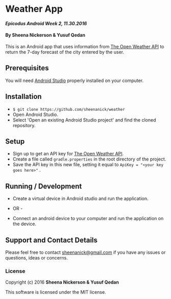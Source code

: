 # Weather App

#### _Epicodus Android Week 2, 11.30.2016_

#### By Sheena Nickerson & Yusuf Qedan

This is an Android app that uses information from [The Open Weather API](http://openweathermap.org/) to return the 7-day forecast of the city entered by the user.

## Prerequisites

You will need [Android Studio](https://developer.android.com/studio/index.html) properly installed on your computer.

## Installation

* `$ git clone https://github.com/sheenanick/weather`
* Open Android Studio.
* Select 'Open an existing Android Studio project' and find the cloned repository.

## Setup

* Sign up to get an API key for [The Open Weather API](http://openweathermap.org/appid).
* Create a file called `gradle.properties` in the root directory of the project.
* Save the API key in this new file, setting it equal to `ApiKey = "<your key goes here>"` .

## Running / Development

* Create a virtual device in Android studio and run the application.
- OR -
* Connect an android device to your computer and run the application on the device.

## Support and Contact Details

Please feel free to contact sheenanick@gmail.com if you have any issues or questions, ideas or concerns.

### License

Copyright (c) 2016 **Sheena Nickerson & Yusuf Qedan**

This software is licensed under the MIT license.